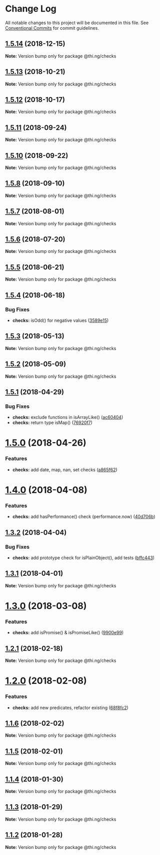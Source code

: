 # Change Log

All notable changes to this project will be documented in this file.
See [Conventional Commits](https://conventionalcommits.org) for commit guidelines.

## [1.5.14](https://github.com/thi-ng/umbrella/compare/@thi.ng/checks@1.5.13...@thi.ng/checks@1.5.14) (2018-12-15)

**Note:** Version bump only for package @thi.ng/checks





## [1.5.13](https://github.com/thi-ng/umbrella/compare/@thi.ng/checks@1.5.12...@thi.ng/checks@1.5.13) (2018-10-21)

**Note:** Version bump only for package @thi.ng/checks





## [1.5.12](https://github.com/thi-ng/umbrella/compare/@thi.ng/checks@1.5.11...@thi.ng/checks@1.5.12) (2018-10-17)

**Note:** Version bump only for package @thi.ng/checks





<a name="1.5.11"></a>
## [1.5.11](https://github.com/thi-ng/umbrella/compare/@thi.ng/checks@1.5.10...@thi.ng/checks@1.5.11) (2018-09-24)

**Note:** Version bump only for package @thi.ng/checks





<a name="1.5.10"></a>
## [1.5.10](https://github.com/thi-ng/umbrella/compare/@thi.ng/checks@1.5.9...@thi.ng/checks@1.5.10) (2018-09-22)

**Note:** Version bump only for package @thi.ng/checks





<a name="1.5.8"></a>
## [1.5.8](https://github.com/thi-ng/umbrella/compare/@thi.ng/checks@1.5.7...@thi.ng/checks@1.5.8) (2018-09-10)

**Note:** Version bump only for package @thi.ng/checks





<a name="1.5.7"></a>
## [1.5.7](https://github.com/thi-ng/umbrella/compare/@thi.ng/checks@1.5.6...@thi.ng/checks@1.5.7) (2018-08-01)




**Note:** Version bump only for package @thi.ng/checks

<a name="1.5.6"></a>
## [1.5.6](https://github.com/thi-ng/umbrella/compare/@thi.ng/checks@1.5.5...@thi.ng/checks@1.5.6) (2018-07-20)




**Note:** Version bump only for package @thi.ng/checks

<a name="1.5.5"></a>
## [1.5.5](https://github.com/thi-ng/umbrella/compare/@thi.ng/checks@1.5.4...@thi.ng/checks@1.5.5) (2018-06-21)




**Note:** Version bump only for package @thi.ng/checks

<a name="1.5.4"></a>
## [1.5.4](https://github.com/thi-ng/umbrella/compare/@thi.ng/checks@1.5.3...@thi.ng/checks@1.5.4) (2018-06-18)


### Bug Fixes

* **checks:** isOdd() for negative values ([3589e15](https://github.com/thi-ng/umbrella/commit/3589e15))




<a name="1.5.3"></a>
## [1.5.3](https://github.com/thi-ng/umbrella/compare/@thi.ng/checks@1.5.2...@thi.ng/checks@1.5.3) (2018-05-13)




**Note:** Version bump only for package @thi.ng/checks

<a name="1.5.2"></a>
## [1.5.2](https://github.com/thi-ng/umbrella/compare/@thi.ng/checks@1.5.1...@thi.ng/checks@1.5.2) (2018-05-09)




**Note:** Version bump only for package @thi.ng/checks

<a name="1.5.1"></a>
## [1.5.1](https://github.com/thi-ng/umbrella/compare/@thi.ng/checks@1.5.0...@thi.ng/checks@1.5.1) (2018-04-29)


### Bug Fixes

* **checks:** exclude functions in isArrayLike() ([ac60404](https://github.com/thi-ng/umbrella/commit/ac60404))
* **checks:** return type isMap() ([76920f7](https://github.com/thi-ng/umbrella/commit/76920f7))




<a name="1.5.0"></a>
# [1.5.0](https://github.com/thi-ng/umbrella/compare/@thi.ng/checks@1.4.0...@thi.ng/checks@1.5.0) (2018-04-26)


### Features

* **checks:** add date, map, nan, set checks ([a865f62](https://github.com/thi-ng/umbrella/commit/a865f62))




<a name="1.4.0"></a>
# [1.4.0](https://github.com/thi-ng/umbrella/compare/@thi.ng/checks@1.3.2...@thi.ng/checks@1.4.0) (2018-04-08)


### Features

* **checks:** add hasPerformance() check (performance.now) ([40d706b](https://github.com/thi-ng/umbrella/commit/40d706b))




<a name="1.3.2"></a>
## [1.3.2](https://github.com/thi-ng/umbrella/compare/@thi.ng/checks@1.3.1...@thi.ng/checks@1.3.2) (2018-04-04)


### Bug Fixes

* **checks:** add prototype check for isPlainObject(), add tests ([bffc443](https://github.com/thi-ng/umbrella/commit/bffc443))




<a name="1.3.1"></a>
## [1.3.1](https://github.com/thi-ng/umbrella/compare/@thi.ng/checks@1.3.0...@thi.ng/checks@1.3.1) (2018-04-01)




**Note:** Version bump only for package @thi.ng/checks

<a name="1.3.0"></a>
# [1.3.0](https://github.com/thi-ng/umbrella/compare/@thi.ng/checks@1.2.1...@thi.ng/checks@1.3.0) (2018-03-08)


### Features

* **checks:** add isPromise() & isPromiseLike() ([9900e99](https://github.com/thi-ng/umbrella/commit/9900e99))




<a name="1.2.1"></a>
## [1.2.1](https://github.com/thi-ng/umbrella/compare/@thi.ng/checks@1.2.0...@thi.ng/checks@1.2.1) (2018-02-18)




**Note:** Version bump only for package @thi.ng/checks

<a name="1.2.0"></a>
# [1.2.0](https://github.com/thi-ng/umbrella/compare/@thi.ng/checks@1.1.6...@thi.ng/checks@1.2.0) (2018-02-08)


### Features

* **checks:** add new predicates, refactor existing ([68f8fc2](https://github.com/thi-ng/umbrella/commit/68f8fc2))




<a name="1.1.6"></a>
## [1.1.6](https://github.com/thi-ng/umbrella/compare/@thi.ng/checks@1.1.5...@thi.ng/checks@1.1.6) (2018-02-02)




**Note:** Version bump only for package @thi.ng/checks

<a name="1.1.5"></a>
## [1.1.5](https://github.com/thi-ng/umbrella/compare/@thi.ng/checks@1.1.4...@thi.ng/checks@1.1.5) (2018-02-01)




**Note:** Version bump only for package @thi.ng/checks

<a name="1.1.4"></a>
## [1.1.4](https://github.com/thi-ng/umbrella/compare/@thi.ng/checks@1.1.3...@thi.ng/checks@1.1.4) (2018-01-30)




**Note:** Version bump only for package @thi.ng/checks

<a name="1.1.3"></a>
## [1.1.3](https://github.com/thi-ng/umbrella/compare/@thi.ng/checks@1.1.2...@thi.ng/checks@1.1.3) (2018-01-29)




**Note:** Version bump only for package @thi.ng/checks

<a name="1.1.2"></a>
## [1.1.2](https://github.com/thi-ng/umbrella/compare/@thi.ng/checks@1.1.1...@thi.ng/checks@1.1.2) (2018-01-28)




**Note:** Version bump only for package @thi.ng/checks
